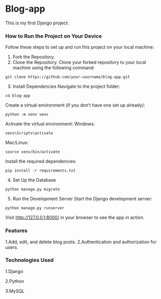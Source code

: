 # Blog-app

This is my first Django project.

### How to Run the Project on Your Device
Follow these steps to set up and run this project on your local machine:

1. Fork the Repository.
2. Clone the Repository.
Clone your forked repository to your local machine using the following command:
```
git clone https://github.com/your-username/blog-app.git
```
3. Install Dependencies
Navigate to the project folder:
```
cd blog-app
```
Create a virtual environment (if you don’t have one set up already):
```
python -m venv venv
```
Activate the virtual environment:
Windows:
```
venv\Scripts\activate
```
Mac/Linux:
```
source venv/bin/activate
```
Install the required dependencies:
```
pip install -r requirements.txt
```
4. Set Up the Database
```
python manage.py migrate
```
5. Run the Development Server
Start the Django development server:
```
python manage.py runserver
```
Visit http://127.0.0.1:8000/ in your browser to see the app in action.

### Features

1.Add, edit, and delete blog posts.
2.Authentication and authorization for users.

### Technologies Used

1.Django

2.Python

3.MySQL
